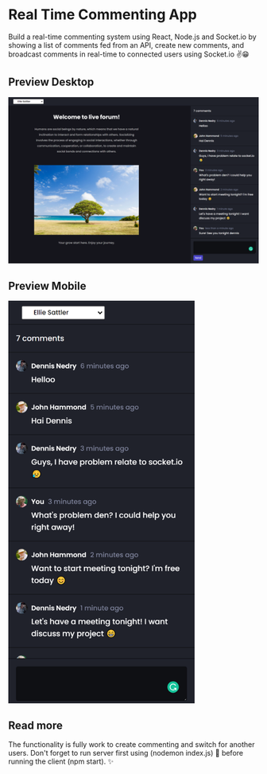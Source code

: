 # Real Time Commenting App

Build a real-time commenting system using React, Node.js and Socket.io by showing a list of comments fed from an API, create new comments, and broadcast comments in real-time to connected users using Socket.io ✌😁

## Preview Desktop

![preview-dekstop](/dekstop-preview.png)

## Preview Mobile

<img src='/mobile-preview.png' width='375' alt='Preview Mobile' />

## Read more

The functionality is fully work to create commenting and switch for another users. Don't forget to run server first using (nodemon index.js) 🤗 before running the client (npm start). ✨

